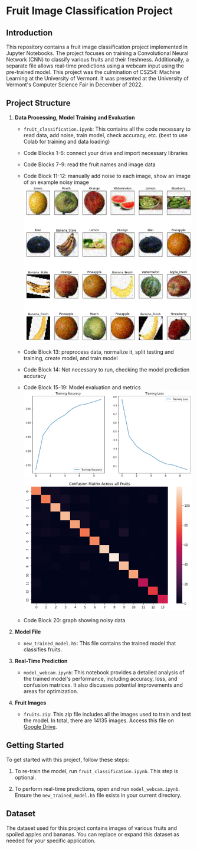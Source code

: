 # Fruit Image Classification Project

## Introduction
This repository contains a fruit image classification project implemented in Jupyter Notebooks. The project focuses on training a Convolutional Neural Network (CNN) to classify various fruits and their freshness. Additionally, a separate file allows real-time predictions using a webcam input using the pre-trained model. This project was the culmination of CS254: Machine Learning at the University of Vermont. It was presented at the University of Vermont's Computer Science Fair in December of 2022.

## Project Structure

1. **Data Processing, Model Training and Evaluation**
   - `fruit_classification.ipynb`: This contains all the code necessary to read data, add noise, train model, check accuracy, etc. (best to use Colab for training and data loading)
    - Code Blocks 1-6: connect your drive and import necessary libraries 
    - Code Blocks 7-9: read the fruit names and image data
    - Code Block 11-12: manually add noise to each image, show an image of an example noisy image
    ![training data example](plots/training_images.png)

    - Code Block 13: preprocess data, normalize it, split testing and training, create model, and train model
    - Code Block 14: Not necessary to run, checking the model prediction accuracy
    - Code Block 15-19: Model evaluation and metrics
    ![accuracy/loss](plots/accuracy_loss.png) 
    ![confusion matrix](plots/cm.png)
    - Code Block 20: graph showing noisy data

2. **Model File**
   - `new_trained_model.h5`: This file contains the trained model that classifies fruits.

3. **Real-Time Prediction**
   - `model_webcam.ipynb`:  This notebook provides a detailed analysis of the trained model's performance, including accuracy, loss, and confusion matrices. It also discusses potential improvements and areas for optimization.

4. **Fruit Images**
   - `fruits.zip`: This zip file includes all the images used to train and test the model. In total, there are 14135 images. Access this file on [Google Drive](https://drive.google.com/file/d/1B2UI5_OgKB3FAp22U3sujC_aEiIYY89F/view?usp=sharing).

## Getting Started
To get started with this project, follow these steps:

1. To re-train the model, run  `fruit_classification.ipynb`. This step is optional.

2. To perform real-time predictions, open and run `model_webcam.ipynb`. Ensure the `new_trained_model.h5` file exists in your current directory.

## Dataset
The dataset used for this project contains images of various fruits and spoiled apples and bananas. You can replace or expand this dataset as needed for your specific application.
